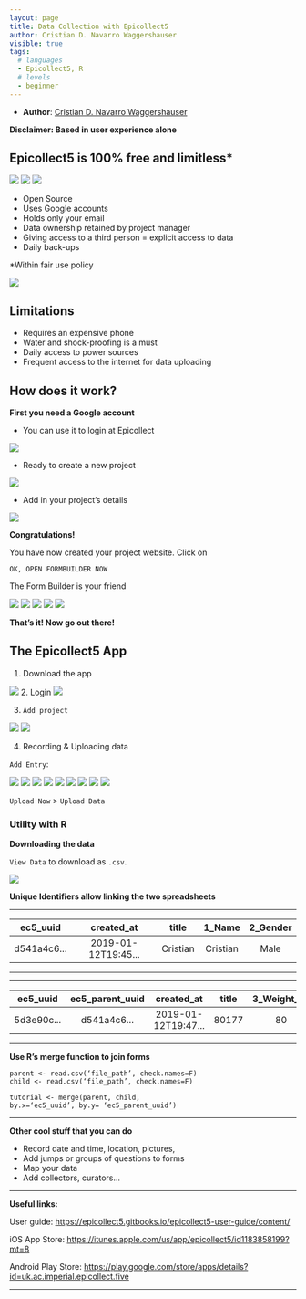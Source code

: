 ```yaml
---
layout: page
title: Data Collection with Epicollect5
author: Cristian D. Navarro Waggershauser
visible: true
tags:
  # languages
  - Epicollect5, R
  # levels
  - beginner
---
```

<!-- change visible to true if you want it on the site -->

 - **Author**: [Cristian D. Navarro Waggershauser](https://twitter.com/CWaggershauser)


**Disclaimer: Based in user experience alone**


## Epicollect5 is 100% free and limitless*
<img src="../images/image--000.jpg" style="max-width:100%;">

<img src="../images/image--004.jpg" style="max-width:50%;">

<img src="../images/image--006.jpg" style="max-width:50%;">


- Open Source
- Uses Google accounts
- Holds only your email
- Data ownership retained by project manager
- Giving access to a third person = explicit access to data
- Daily back-ups

*Within fair use policy

<img src="../images/image--007.jpg" style="max-width:100%;">


## Limitations

- Requires an expensive phone
- Water and shock-proofing is a must
- Daily access to power sources
- Frequent access to the internet for data uploading


## How does it work?

**First you need a Google account**

- You can use it to login at Epicollect

<img src="../images/image--012.jpg" style="max-width:100%;">

- Ready to create a new project

<img src="../images/image--013.jpg" style="max-width:100%;">

- Add in your project’s details

<img src="../images/image--014.jpg" style="max-width:100%;">


**Congratulations!**

You have now created your project website. Click on 

```
OK, OPEN FORMBUILDER NOW
```

The Form Builder is your friend

<img src="../images/image--016.jpg" style="max-width:100%;">

<img src="../images/image--017.jpg" style="max-width:100%;">

<img src="../images/image--018.jpg" style="max-width:50%;">

<img src="../images/image--019.jpg" style="max-width:100%;">

<img src="../images/image--020.jpg" style="max-width:50%;">

**That’s it! Now go out there!**

## The Epicollect5 App

1. Download the app 

<img src="../images/image--024.jpg" style="max-width:100%;">
2. Login

<img src="../images/image--025.jpg" style="max-width:100%;">

3. `Add project`

<img src="../images/image--027.jpg" style="max-width:50%;">

<img src="../images/image--028.jpg" style="max-width:50%;">


4. Recording & Uploading data

`Add Entry`:

<img src="../images/image--030.jpg" style="max-width:50%;">

<img src="../images/image--031.jpg" style="max-width:50%;">

<img src="../images/image--032.jpg" style="max-width:50%;">

<img src="../images/image--033.jpg" style="max-width:50%;">

<img src="../images/image--034.jpg" style="max-width:50%;">

<img src="../images/image--035.jpg" style="max-width:50%;">

<img src="../images/image--036.jpg" style="max-width:50%;">

<img src="../images/image--037.jpg" style="max-width:50%;">

<img src="../images/image--038.jpg" style="max-width:50%;">

`Upload Now` > `Upload Data`


### Utility with R

**Downloading the data**

`View Data` to download as `.csv`.

<img src="../images/image--044.jpg" style="max-width:100%;">

**Unique Identifiers allow linking the two spreadsheets**

---
ec5_uuid | created_at | title | 1_Name | 2_Gender |
:-------:|:----------:|:----------:|:----------:|:----------:|
d541a4c6...| 2019-01-12T19:45...|Cristian|Cristian|Male
---

---
ec5_uuid | ec5_parent_uuid |created_at | title | 3_Weight_kg | 4_Height_cm |
:-------:|:----------:|:----------:|:----------:|:----------:|:----------:|
5d3e90c...| d541a4c6...|2019-01-12T19:47...|80177|80|177
---

**Use R’s merge function to join forms**

```
parent <- read.csv(‘file_path’, check.names=F)
child <- read.csv(‘file_path’, check.names=F)

tutorial <- merge(parent, child,
by.x=‘ec5_uuid’, by.y= ‘ec5_parent_uuid’)
```

--- 

**Other cool stuff that you can do**

- Record date and time, location, pictures,
- Add jumps or groups of questions to forms
- Map your data
- Add collectors, curators...

---
**Useful links:**

User guide: https://epicollect5.gitbooks.io/epicollect5-user-guide/content/

iOS App Store: https://itunes.apple.com/us/app/epicollect5/id1183858199?mt=8

Android Play Store: https://play.google.com/store/apps/details?id=uk.ac.imperial.epicollect.five


---

